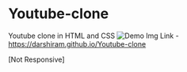 # Youtube-clone
Youtube clone in HTML and CSS
![Demo Img]([http://url/to/img.png](https://raw.githubusercontent.com/darshiram/Youtube-clone/main/yt-clone.jpg))
Link - https://darshiram.github.io/Youtube-clone

[Not Responsive]

